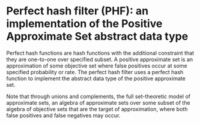 # Perfect hash filter (PHF): an implementation of the Positive Approximate Set abstract data type

Perfect hash functions are hash functions with the additional constraint that they are one-to-one
over specified subset. A positive approximate set is an approximation of some objective set where
false positives occur at some specified probability or rate. The perfect hash filter uses a
perfect hash function to implement the abstract data type of the positive approximate set.

Note that through unions and complements, the full set-theoretic model of approximate sets, an
algebra of approximate sets over some subset of the algebra of objective sets that are the target
of approximation, where both false positives and false negatives may occur.
